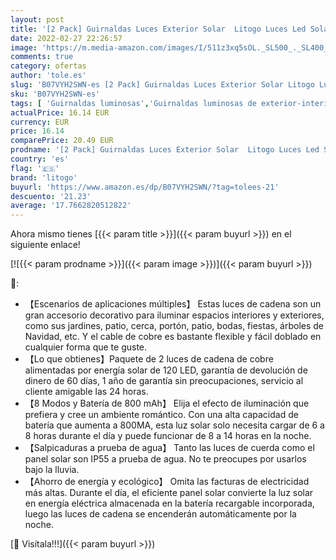 ```yaml
---
layout: post
title: '[2 Pack] Guirnaldas Luces Exterior Solar  Litogo Luces Led Solares Exteriores Jardin 12m 120 LED 8 Modos Cadena de Luces Decoracion para Navidad  Terraza  Fiestas  Bodas  Patio  Jardines  Festivales'
date: 2022-02-27 22:26:57
image: 'https://m.media-amazon.com/images/I/511z3xq5sOL._SL500_._SL400_.jpg'
comments: true
category: ofertas
author: 'tole.es'
slug: 'B07VYH2SWN-es [2 Pack] Guirnaldas Luces Exterior Solar Litogo Luces Led...'
sku: 'B07VYH2SWN-es'
tags: [ 'Guirnaldas luminosas','Guirnaldas luminosas de exterior-interior','Iluminación','litogo','navidad', ]
actualPrice: 16.14 EUR
currency: EUR
price: 16.14
comparePrice: 20.49 EUR
prodname: '[2 Pack] Guirnaldas Luces Exterior Solar  Litogo Luces Led Solares Exteriores Jardin 12m 120 LED 8 Modos Cadena de Luces Decoracion para Navidad  Terraza  Fiestas  Bodas  Patio  Jardines  Festivales'
country: 'es'
flag: '🇪🇸'
brand: 'litogo'
buyurl: 'https://www.amazon.es/dp/B07VYH2SWN/?tag=tolees-21'
descuento: '21.23'
average: '17.7662820512822'
---
```


Ahora mismo tienes [{{< param title >}}]({{< param buyurl >}}) en el siguiente enlace!

[![{{< param prodname >}}]({{< param image >}})]({{< param buyurl >}})

🔎:

- 【Escenarios de aplicaciones múltiples】 Estas luces de cadena son un gran accesorio decorativo para iluminar espacios interiores y exteriores, como sus jardines, patio, cerca, portón, patio, bodas, fiestas, árboles de Navidad, etc. Y el cable de cobre es bastante flexible y fácil doblado en cualquier forma que te guste.
- 【Lo que obtienes】Paquete de 2 luces de cadena de cobre alimentadas por energía solar de 120 LED, garantía de devolución de dinero de 60 días, 1 año de garantía sin preocupaciones, servicio al cliente amigable las 24 horas.
- 【8 Modos y Batería de 800 mAh】 Elija el efecto de iluminación que prefiera y cree un ambiente romántico. Con una alta capacidad de batería que aumenta a 800MA, esta luz solar solo necesita cargar de 6 a 8 horas durante el día y puede funcionar de 8 a 14 horas en la noche.
- 【Salpicaduras a prueba de agua】 Tanto las luces de cuerda como el panel solar son IP55 a prueba de agua. No te preocupes por usarlos bajo la lluvia.
- 【Ahorro de energía y ecológico】 Omita las facturas de electricidad más altas. Durante el día, el eficiente panel solar convierte la luz solar en energía eléctrica almacenada en la batería recargable incorporada, luego las luces de cadena se encenderán automáticamente por la noche.

[🛒 Visítala!!!]({{< param buyurl >}})
